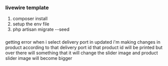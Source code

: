 ### livewire template

1. composer install
2. setup the env file
3. php artisan migrate --seed

###
getting error when i select delivery port in updated i'm making changes in product according to that delivery port id that product id will be printed but over there will something that it will change the slider image and product slider image will become bigger 